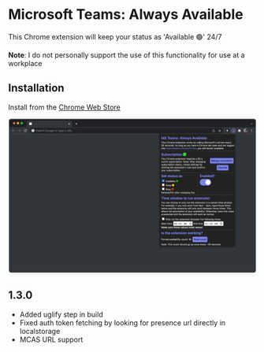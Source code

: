 # Microsoft Teams: Always Available

This Chrome extension will keep your status as 'Available 🟢' 24/7

**Note**: I do not personally support the use of this functionality for use at a workplace

## Installation

Install from the
[Chrome Web Store](https://chrome.google.com/webstore/detail/microsoft-teams-always-av/klbhkcdmilipmdaejfmhmphbdfiofoen?hl=en)

![Alt text](example_store_1280p.png?raw=true 'Title')

## 1.3.0

- Added uglify step in build
- Fixed auth token fetching by looking for presence url directly in localstorage
- MCAS URL support
